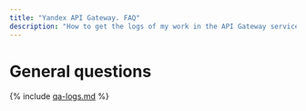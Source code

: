```yaml
---
title: "Yandex API Gateway. FAQ"
description: "How to get the logs of my work in the API Gateway service. Read more in the Data Requests section."
---
```


# General questions

{% include [qa-logs.md](../../_includes/qa-logs.md) %}